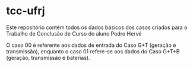 # tcc-ufrj
Este repositório contém todos os dados básicos dos casos criados para o Trabalho de Conclusão de Curso do aluno Pedro Hervé

O caso 00 é referente aos dados de entrada do Caso G+T (geração e transmissão), enquanto o caso 01 refere-se aos dados do Caso G+T+B (geração, transmissão e baterias).
